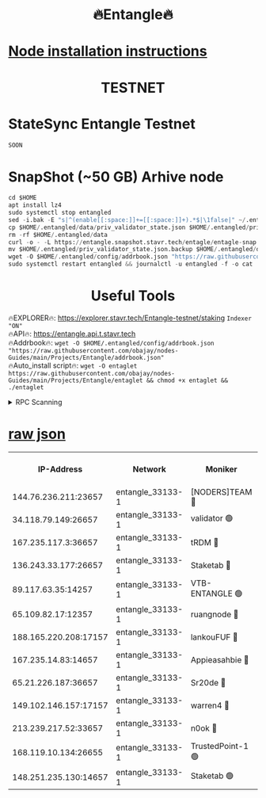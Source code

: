 <h1 align="center"> 🔥Entangle🔥</h1>

[Node installation instructions](https://github.com/obajay/nodes-Guides/tree/main/Projects/Entangle)
=

<h1 align="center"> TESTNET</h1>

# StateSync Entangle Testnet
```python
SOON
```
# SnapShot (~50 GB) Arhive node
```python
cd $HOME
apt install lz4
sudo systemctl stop entangled
sed -i.bak -E "s|^(enable[[:space:]]+=[[:space:]]+).*$|\1false|" ~/.entangled/config/config.toml
cp $HOME/.entangled/data/priv_validator_state.json $HOME/.entangled/priv_validator_state.json.backup
rm -rf $HOME/.entangled/data
curl -o - -L https://entangle.snapshot.stavr.tech/entagle/entagle-snap.tar.lz4 | lz4 -c -d - | tar -x -C $HOME/.entangled --strip-components 2
mv $HOME/.entangled/priv_validator_state.json.backup $HOME/.entangled/data/priv_validator_state.json
wget -O $HOME/.entangled/config/addrbook.json "https://raw.githubusercontent.com/obajay/nodes-Guides/main/Projects/Entangle/addrbook.json"
sudo systemctl restart entangled && journalctl -u entangled -f -o cat
```
 <h1 align="center"> Useful Tools</h1>
 
🔥EXPLORER🔥: https://explorer.stavr.tech/Entangle-testnet/staking        `Indexer "ON"` \
🔥API🔥:      https://entangle.api.t.stavr.tech \
🔥Addrbook🔥: ```wget -O $HOME/.entangled/config/addrbook.json "https://raw.githubusercontent.com/obajay/nodes-Guides/main/Projects/Entangle/addrbook.json"``` \
🔥Auto_install script🔥:  `wget -O entaglet https://raw.githubusercontent.com/obajay/nodes-Guides/main/Projects/Entangle/entaglet && chmod +x entaglet && ./entaglet`


<details>
<summary>RPC Scanning</summary>

<h2 align="center"> We scan nodes in real time every 4 hours. And we provide the final result of RPC endpoints.
We cannot influence the operation of these nodes in any way. </h2>


```python
If Voting Power is higher than 0 --> then the Node is a validator of the network and may be subject to attack and be a potential threat to the chain.
```
```python
We marked such validators with a red symbol
```

</details>

[raw json](https://rpc-check.entangt.stavr.tech/entangt/rpc-entangt-result.json)
=


<table><tr><th>IP-Address</th><th>Network</th><th>Moniker</th><th>Latest Block Height</th><th>Earliest Block Height</th><th>Catching Up</th><th>Tx Index</th><th>Voting Power</th><th>Scan Time</th></tr><tr><td>144.76.236.211:23657</td><td>entangle_33133-1</td><td>[NODERS]TEAM 🔴</td><td>2302543</td><td>1</td><td>False</td><td>off</td><td>27069241829377273</td><td>2024-02-21T21:13:14.585277136UTC</td></tr><tr><td>34.118.79.149:26657</td><td>entangle_33133-1</td><td>validator 🟢</td><td>2302544</td><td>1</td><td>False</td><td>on</td><td>0</td><td>2024-02-21T21:13:21.788696551UTC</td></tr><tr><td>167.235.117.3:36657</td><td>entangle_33133-1</td><td>tRDM 🔴</td><td>2302545</td><td>1</td><td>False</td><td>on</td><td>191382647337948</td><td>2024-02-21T21:13:26.515023630UTC</td></tr><tr><td>136.243.33.177:26657</td><td>entangle_33133-1</td><td>Staketab 🔴</td><td>2302543</td><td>660001</td><td>False</td><td>on</td><td>156230361972622</td><td>2024-02-21T21:13:16.939973831UTC</td></tr><tr><td>89.117.63.35:14257</td><td>entangle_33133-1</td><td>VTB-ENTANGLE 🟢</td><td>2302543</td><td>1162001</td><td>False</td><td>off</td><td>0</td><td>2024-02-21T21:13:11.725509923UTC</td></tr><tr><td>65.109.82.17:12357</td><td>entangle_33133-1</td><td>ruangnode 🔴</td><td>2302542</td><td>1312001</td><td>False</td><td>off</td><td>518789270013657</td><td>2024-02-21T21:13:02.905619129UTC</td></tr><tr><td>188.165.220.208:17157</td><td>entangle_33133-1</td><td>lankouFUF 🔴</td><td>2302542</td><td>1910001</td><td>False</td><td>off</td><td>316790229552120</td><td>2024-02-21T21:13:05.236619063UTC</td></tr><tr><td>167.235.14.83:14657</td><td>entangle_33133-1</td><td>Appieasahbie 🔴</td><td>2302545</td><td>2042001</td><td>False</td><td>on</td><td>43255870208600760</td><td>2024-02-21T21:13:26.209372385UTC</td></tr><tr><td>65.21.226.187:36657</td><td>entangle_33133-1</td><td>Sr20de 🔴</td><td>2302542</td><td>2049001</td><td>False</td><td>off</td><td>22825749467515</td><td>2024-02-21T21:13:02.207669113UTC</td></tr><tr><td>149.102.146.157:17157</td><td>entangle_33133-1</td><td>warren4 🔴</td><td>2302543</td><td>2098001</td><td>False</td><td>on</td><td>501642464924814</td><td>2024-02-21T21:13:14.225882969UTC</td></tr><tr><td>213.239.217.52:33657</td><td>entangle_33133-1</td><td>n0ok 🔴</td><td>2302544</td><td>2202544</td><td>False</td><td>off</td><td>46593181902510326</td><td>2024-02-21T21:13:21.344254321UTC</td></tr><tr><td>168.119.10.134:26655</td><td>entangle_33133-1</td><td>TrustedPoint-1 🟢</td><td>2302545</td><td>2268001</td><td>False</td><td>off</td><td>0</td><td>2024-02-21T21:13:26.779517299UTC</td></tr><tr><td>148.251.235.130:14657</td><td>entangle_33133-1</td><td>Staketab 🟢</td><td>2302542</td><td>2272001</td><td>False</td><td>on</td><td>0</td><td>2024-02-21T21:13:01.877198270UTC</td></tr></table>
